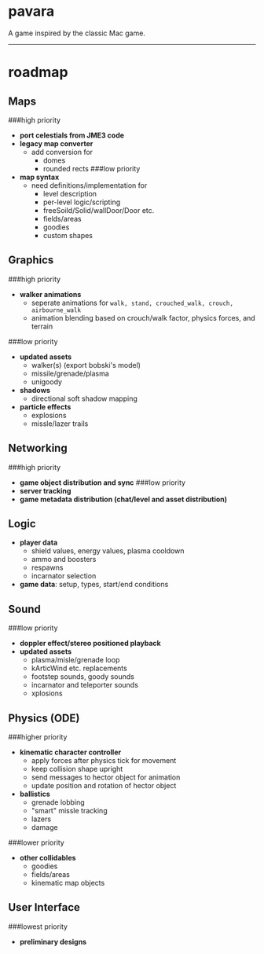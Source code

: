 pavara
======

A game inspired by the classic Mac game.

* * *

roadmap
=======

Maps
----
###high priority
*   **port celestials from JME3 code**
*   **legacy map converter**
	*   add conversion for
		*   domes
		*   rounded rects
###low priority
*   **map syntax**
	*   need definitions/implementation for
        *   level description
		*   per-level logic/scripting
		*	freeSoild/Solid/wallDoor/Door etc.
		*   fields/areas
		*   goodies
		*   custom shapes
		
Graphics
--------
###high priority
*   **walker animations**
	*   seperate animations for `walk, stand, crouched_walk, crouch, airbourne_walk`
	*   animation blending based on crouch/walk factor, physics forces, and terrain

###low priority
*   **updated assets**
    *   walker(s) (export bobski's model)
	*   missile/grenade/plasma
	*   unigoody
*   **shadows**
    *   directional soft shadow mapping
*   **particle effects**
	* explosions
	* missle/lazer trails
	
Networking
----------
###high priority
*   **game object distribution and sync**
###low priority
*   **server tracking**
*   **game metadata distribution (chat/level and asset distribution)**

Logic
-----
*	**player data**
	*	shield values, energy values, plasma cooldown
	*	ammo and boosters
	*	respawns
	*	incarnator selection
*	**game data**: setup, types, start/end conditions
	
Sound
-----
###low priority
*	**doppler effect/stereo positioned playback**
*	**updated assets**
	*	plasma/misle/grenade loop
	*	kArticWind etc. replacements
	*	footstep sounds, goody sounds
	*	incarnator and teleporter sounds
	*	xplosions

Physics (ODE)
-------
###higher priority
*	**kinematic character controller**
	*	apply forces after physics tick for movement
	*	keep collision shape upright
	*	send messages to hector object for animation
	*	update position and rotation of hector object
*	**ballistics**
	*	grenade lobbing
	*	"smart" missle tracking
	*	lazers
	*	damage 
	
###lower priority
*	**other collidables**
	*	goodies
	*	fields/areas
	*	kinematic map objects
    
User Interface
--------------
###lowest priority
*	**preliminary designs**